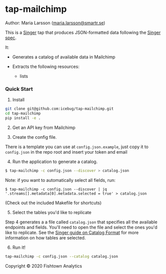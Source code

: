 # tap-mailchimp

Author: Maria Larsson (maria.larsson@smartr.se)

This is a [Singer](http://singer.io) tap that produces JSON-formatted data following the [Singer spec](https://github.com/singer-io/getting-started/blob/master/SPEC.md).

It:
- Generates a catalog of available data in Mailchimp
- Extracts the following resources:

  - lists


### Quick Start

1. Install

```bash
git clone git@github.com:icebug/tap-mailchimp.git
cd tap-mailchimp
pip install -e .
```

2. Get an API key from Mailchimp
<!---
TODO: include a helpful URL
--->


3. Create the config file.

There is a template you can use at `config.json.example`, just copy it to `config.json` in the repo root and insert your token and email

4. Run the application to generate a catalog.

```bash
$ tap-mailchimp -c config.json --discover > catalog.json
```

Note: if you want to automatically select all fields, run:
```
$ tap-mailchimp -c config.json --discover | jq '.streams[].metadata[0].metadata.selected = true' > catalog.json
```
(Check out the included Makefile for shortcuts)

5. Select the tables you'd like to replicate

Step 4 generates a a file called `catalog.json` that specifies all the available endpoints and fields. You'll need to open the file and select the ones you'd like to replicate. See the [Singer guide on Catalog Format](https://github.com/singer-io/getting-started/blob/c3de2a10e10164689ddd6f24fee7289184682c1f/BEST_PRACTICES.md#catalog-format) for more information on how tables are selected.

6. Run it!

```bash
tap-mailchimp -c config.json --catalog catalog.json
```

Copyright &copy; 2020 Fishtown Analytics
